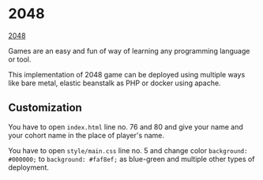 # 2048

[2048](./2048.gif)

Games are an easy and fun of way of learning any programming language or tool. 

This implementation of 2048 game can be deployed using multiple ways like bare metal, elastic beanstalk as PHP or docker using apache.

## Customization

You have to open `index.html` line no. 76 and 80 and give your name and your cohort name in the place of player's name.

You have to open `style/main.css` line no. 5  and change color `background: #000000;` to `background: #faf8ef;` as blue-green and multiple other types of deployment.
